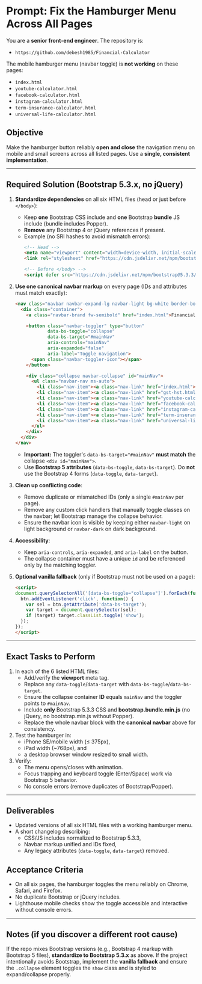 # Prompt: Fix the Hamburger Menu Across All Pages

You are a **senior front‑end engineer**. The repository is:
- `https://github.com/debesh1985/Financial-Calculator`

The mobile hamburger menu (navbar toggle) is **not working** on these pages:
- `index.html`
- `youtube-calculator.html`
- `facebook-calculator.html`
- `instagram-calculator.html`
- `term-insurance-calculator.html`
- `universal-life-calculator.html`

## Objective
Make the hamburger button reliably **open and close** the navigation menu on mobile and small screens across all listed pages. Use a **single, consistent implementation**.

---

## Required Solution (Bootstrap 5.3.x, no jQuery)
1. **Standardize dependencies** on all six HTML files (head or just before `</body>`):
   - Keep **one** Bootstrap CSS include and **one** Bootstrap **bundle** JS include (bundle includes Popper).
   - **Remove** any Bootstrap 4 or jQuery references if present.
   - Example (no SRI hashes to avoid mismatch errors):
     ```html
     <!-- Head -->
     <meta name="viewport" content="width=device-width, initial-scale=1" />
     <link rel="stylesheet" href="https://cdn.jsdelivr.net/npm/bootstrap@5.3.3/dist/css/bootstrap.min.css">

     <!-- Before </body> -->
     <script defer src="https://cdn.jsdelivr.net/npm/bootstrap@5.3.3/dist/js/bootstrap.bundle.min.js"></script>
     ```

2. **Use one canonical navbar markup** on every page (IDs and attributes must match exactly):
   ```html
   <nav class="navbar navbar-expand-lg navbar-light bg-white border-bottom sticky-top">
     <div class="container">
       <a class="navbar-brand fw-semibold" href="index.html">Financial Calculators</a>

       <button class="navbar-toggler" type="button"
               data-bs-toggle="collapse"
               data-bs-target="#mainNav"
               aria-controls="mainNav"
               aria-expanded="false"
               aria-label="Toggle navigation">
         <span class="navbar-toggler-icon"></span>
       </button>

       <div class="collapse navbar-collapse" id="mainNav">
         <ul class="navbar-nav ms-auto">
           <li class="nav-item"><a class="nav-link" href="index.html">Mortgage</a></li>
           <li class="nav-item"><a class="nav-link" href="gst-hst.html">GST/HST</a></li>
           <li class="nav-item"><a class="nav-link" href="youtube-calculator.html">YouTube</a></li>
           <li class="nav-item"><a class="nav-link" href="facebook-calculator.html">Facebook</a></li>
           <li class="nav-item"><a class="nav-link" href="instagram-calculator.html">Instagram</a></li>
           <li class="nav-item"><a class="nav-link" href="term-insurance-calculator.html">Term Insurance</a></li>
           <li class="nav-item"><a class="nav-link" href="universal-life-calculator.html">Universal Life</a></li>
         </ul>
       </div>
     </div>
   </nav>
   ```
   - **Important:** The toggler's `data-bs-target="#mainNav"` **must match** the collapse `<div id="mainNav">`.
   - Use **Bootstrap 5 attributes** (`data-bs-toggle`, `data-bs-target`). Do **not** use the Bootstrap 4 forms (`data-toggle`, `data-target`).

3. **Clean up conflicting code**:
   - Remove duplicate or mismatched IDs (only a single `#mainNav` per page).
   - Remove any custom click handlers that manually toggle classes on the navbar; let Bootstrap manage the collapse behavior.
   - Ensure the navbar icon is visible by keeping either `navbar-light` on light background or `navbar-dark` on dark background.

4. **Accessibility**:
   - Keep `aria-controls`, `aria-expanded`, and `aria-label` on the button.
   - The collapse container must have a unique `id` and be referenced only by the matching toggler.

5. **Optional vanilla fallback** (only if Bootstrap must not be used on a page):
   ```html
   <script>
   document.querySelectorAll('[data-bs-toggle="collapse"]').forEach(function(btn){
     btn.addEventListener('click', function() {
       var sel = btn.getAttribute('data-bs-target');
       var target = document.querySelector(sel);
       if (target) target.classList.toggle('show');
     });
   });
   </script>
   ```

---

## Exact Tasks to Perform
1. In each of the 6 listed HTML files:
   - Add/verify the **viewport** meta tag.
   - Replace any `data-toggle`/`data-target` with `data-bs-toggle`/`data-bs-target`.
   - Ensure the collapse container **ID** equals `mainNav` and the toggler points to `#mainNav`.
   - Include **only** Bootstrap 5.3.3 CSS and **bootstrap.bundle.min.js** (no jQuery, no bootstrap.min.js without Popper).
   - Replace the whole navbar block with the **canonical navbar** above for consistency.
2. Test the hamburger in:
   - iPhone SE/mobile width (≤ 375px),
   - iPad width (~768px), and
   - a desktop browser window resized to small width.
3. Verify:
   - The menu opens/closes with animation.
   - Focus trapping and keyboard toggle (Enter/Space) work via Bootstrap 5 behavior.
   - No console errors (remove duplicates of Bootstrap/Popper).

---

## Deliverables
- Updated versions of all six HTML files with a working hamburger menu.
- A short changelog describing:
  - CSS/JS includes normalized to Bootstrap 5.3.3,
  - Navbar markup unified and IDs fixed,
  - Any legacy attributes (`data-toggle`, `data-target`) removed.

## Acceptance Criteria
- On all six pages, the hamburger toggles the menu reliably on Chrome, Safari, and Firefox.
- No duplicate Bootstrap or jQuery includes.
- Lighthouse mobile checks show the toggle accessible and interactive without console errors.

---

## Notes (if you discover a different root cause)
If the repo mixes Bootstrap versions (e.g., Bootstrap 4 markup with Bootstrap 5 files), **standardize to Bootstrap 5.3.x** as above. If the project intentionally avoids Bootstrap, implement the **vanilla fallback** and ensure the `.collapse` element toggles the `show` class and is styled to expand/collapse properly.

